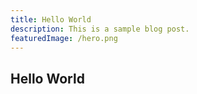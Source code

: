 ```yaml
---
title: Hello World
description: This is a sample blog post.
featuredImage: /hero.png
---
```


## Hello World
